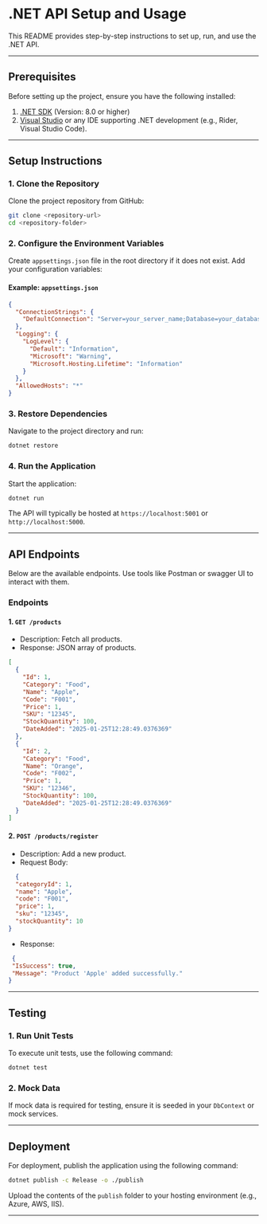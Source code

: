 # .NET API Setup and Usage

This README provides step-by-step instructions to set up, run, and use the .NET API.

---

## Prerequisites

Before setting up the project, ensure you have the following installed:

1. [.NET SDK](https://dotnet.microsoft.com/download) (Version: 8.0 or higher)
2. [Visual Studio](https://visualstudio.microsoft.com/) or any IDE supporting .NET development (e.g., Rider, Visual Studio Code).

---

## Setup Instructions

### 1. Clone the Repository

Clone the project repository from GitHub:

```bash
git clone <repository-url>
cd <repository-folder>
```

### 2. Configure the Environment Variables

Create `appsettings.json` file in the root directory if it does not exist. Add your configuration variables:

#### Example: `appsettings.json`
```json
{
  "ConnectionStrings": {
    "DefaultConnection": "Server=your_server_name;Database=your_database_name;User Id=your_user_id;Password=your_password;"
  },
  "Logging": {
    "LogLevel": {
      "Default": "Information",
      "Microsoft": "Warning",
      "Microsoft.Hosting.Lifetime": "Information"
    }
  },
  "AllowedHosts": "*"
}
```


### 3. Restore Dependencies

Navigate to the project directory and run:

```bash
dotnet restore
```


### 4. Run the Application

Start the application:

```bash
dotnet run
```

The API will typically be hosted at `https://localhost:5001` or `http://localhost:5000`.

---

## API Endpoints

Below are the available endpoints. Use tools like Postman or swagger UI to interact with them.

###  Endpoints

#### 1. `GET /products`
- Description: Fetch all products.
- Response: JSON array of products.

```json
[
  {
    "Id": 1,
    "Category": "Food",
    "Name": "Apple",
    "Code": "F001",
    "Price": 1,
    "SKU": "12345",
    "StockQuantity": 100,
    "DateAdded": "2025-01-25T12:28:49.0376369"
  },
  {
    "Id": 2,
    "Category": "Food",
    "Name": "Orange",
    "Code": "F002",
    "Price": 1,
    "SKU": "12346",
    "StockQuantity": 100,
    "DateAdded": "2025-01-25T12:28:49.0376369"
  }
]
```
#### 2. `POST /products/register`
- Description: Add a new product.
- Request Body:
```json
  {
  "categoryId": 1,
  "name": "Apple",
  "code": "F001",
  "price": 1,
  "sku": "12345",
  "stockQuantity": 10
}
```

- Response: 
 ```json
  {
  "IsSuccess": true,
  "Message": "Product 'Apple' added successfully."
}
```
---

## Testing

### 1. Run Unit Tests

To execute unit tests, use the following command:

```bash
dotnet test
```

### 2. Mock Data

If mock data is required for testing, ensure it is seeded in your `DbContext` or mock services.

---

## Deployment

For deployment, publish the application using the following command:

```bash
dotnet publish -c Release -o ./publish
```

Upload the contents of the `publish` folder to your hosting environment (e.g., Azure, AWS, IIS).

---

